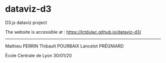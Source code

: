 # dataviz-d3
D3.js dataviz project

The website is accessible at : https://lctdulac.github.io/dataviz-d3/

________________

Mathieu PERRIN
Thibault POURBAIX
Lancelot PRÉGNIARD

École Centrale de Lyon
30/01/20
